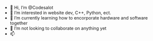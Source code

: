 - 👋 Hi, I’m @Codesalot
- 👀 I’m interested in website dev, C++, Python, ect.
- 🌱 I’m currently learning how to encorporate hardware and software together
- 💞️ I’m not looking to collaborate on anything yet
- 📫 

<!---
Codesalot/Codesalot is a ✨ special ✨ repository because its `README.md` (this file) appears on your GitHub profile.
You can click the Preview link to take a look at your changes.
--->
